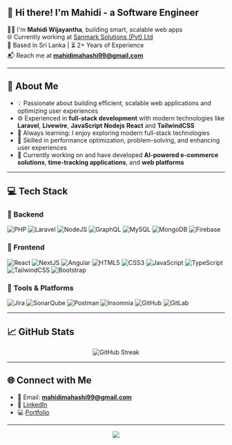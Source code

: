 ## 👋 Hi there! I'm Mahidi - a Software Engineer

🧑‍💻 I'm **Mahidi Wijayantha**, building smart, scalable web apps <br>
🌐 Currently working at [Sanmark Solutions (Pvt) Ltd](https://sanmarksolutions.com/)  
📍 Based in Sri Lanka | ⏳ 2+ Years of Experience  
📬 Reach me at **mahidimahashi99@gmail.com**

---

## 🚀 About Me

- 💡 Passionate about building efficient, scalable web applications and optimizing user experiences
- ⚙️ Experienced in **full-stack development** with modern technologies like **Laravel**, **Livewire**, **JavaScript** **Nodejs** **React** and **TailwindCSS**
- 🧠 Always learning: I enjoy exploring modern full-stack technologies
- 🎯 Skilled in performance optimization, problem-solving, and enhancing user experiences
- 🌱 Currently working on and have developed **AI-powered e-commerce solutions**, **time-tracking applications**, and **web platforms**

---

## 💻 Tech Stack

### 🧠 Backend
![PHP](https://img.shields.io/badge/PHP-777BB4?style=for-the-badge&logo=php&logoColor=white)
![Laravel](https://img.shields.io/badge/Laravel-FF2D20?style=for-the-badge&logo=laravel&logoColor=white)
![NodeJS](https://img.shields.io/badge/Node%20js-339933?style=for-the-badge&logo=nodedotjs&logoColor=white)
![GraphQL](https://img.shields.io/badge/GraphQl-E10098?style=for-the-badge&logo=graphql&logoColor=white)
![MySQL](https://img.shields.io/badge/MySQL-4479A1?style=for-the-badge&logo=mysql&logoColor=white)
![MongoDB](https://img.shields.io/badge/MongoDB-4EA94B?style=for-the-badge&logo=mongodb&logoColor=white)
![Firebase](https://img.shields.io/badge/firebase-ffca28?style=for-the-badge&logo=firebase&logoColor=black)

### 🎨 Frontend
![React](https://img.shields.io/badge/React-20232A?style=for-the-badge&logo=react&logoColor=61DAFB)
![NextJS](https://img.shields.io/badge/next%20js-000000?style=for-the-badge&logo=nextdotjs&logoColor=white)
![Angular](https://img.shields.io/badge/Angular-DD0031?style=for-the-badge&logo=angular&logoColor=white)
![HTML5](https://img.shields.io/badge/HTML5-E34F26?style=for-the-badge&logo=html5&logoColor=white)
![CSS3](https://img.shields.io/badge/CSS3-1572B6?style=for-the-badge&logo=css3&logoColor=white)
![JavaScript](https://img.shields.io/badge/JavaScript-F7DF1E?style=for-the-badge&logo=javascript&logoColor=black)
![TypeScript](https://img.shields.io/badge/TypeScript-007ACC?style=for-the-badge&logo=typescript&logoColor=white)
![TailwindCSS](https://img.shields.io/badge/TailwindCSS-38B2AC?style=for-the-badge&logo=tailwind-css&logoColor=white)
![Bootstrap](https://img.shields.io/badge/Bootstrap-7952B3?style=for-the-badge&logo=bootstrap&logoColor=white)

### 🧩 Tools & Platforms
![Jira](https://img.shields.io/badge/Jira-0052CC?style=for-the-badge&logo=jira&logoColor=white)
![SonarQube](https://img.shields.io/badge/SonarQube-4E9BCD?style=for-the-badge&logo=sonarqube&logoColor=white)
![Postman](https://img.shields.io/badge/Postman-FF6C37?style=for-the-badge&logo=Postman&logoColor=white)
![Insomnia](https://img.shields.io/badge/Insomnia-5849be?style=for-the-badge&logo=Insomnia&logoColor=white)
![GitHub](https://img.shields.io/badge/GitHub-181717?style=for-the-badge&logo=github&logoColor=white)
![GitLab](https://img.shields.io/badge/GitLab-FC6D26?style=for-the-badge&logo=gitlab&logoColor=white)

---

## 📈 GitHub Stats

<div align="center">
  <img src="https://nirzak-streak-stats.vercel.app/?user=mahidi99&theme=omni&hide_border=false" alt="GitHub Streak" />
</div>

---

## 🌐 Connect with Me

- 📨 Email: **mahidimahashi99@gmail.com**
- 💼 [LinkedIn](https://linkedin.com/in/mahidi-wijayantha)
- 💻 [Portfolio](https://mahidi.me)


---

<div align="center">
  <img src="https://profile-counter.glitch.me/Mahidi99/count.svg?" />
</div>
